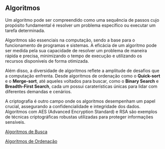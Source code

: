 ## Algoritmos

Um algoritmo pode ser compreendido como uma sequência de passos cujo propósito fundamental é resolver um problema específico ou executar um tarefa determinada.

Algoritmos são essenciais na computação, sendo a base para o funcionamento de programas e sistemas. A eficácia de um algoritmo pode ser medida pela sua capacidade de resolver um problema de maneira rápida e precisa, minimizando o tempo de execução e utilizando os recursos disponíveis de forma otimizada. 


Além disso, a diversidade de algoritmos reflete a amplitude de desafios que a computação enfrenta. Desde algoritmos de ordenação como o **Quick-sort** e o **Merge-sort**, até aqueles voltados para buscar, como o **Binary Search** e **Breadth-First Search**, cada um possui caraterísticas únicas para lidar com diferentes demandas e cenários.


A criptografia é outro campo onde os algoritmos desempenham um papel crucial, assegurando a confidencialidade e integridade dos dados. Algoritmos com AES (Advanced Encryption Standard) e RSA são exemplos de técnicas criptográficas robustas utilizadas para proteger informações sensíveis.

[Algoritmos de Busca](https://github.com/ParsivalT/Algoritmos/blob/main/search/binary_search/README.md)

[Algoritmos de Ordenação](https://github.com/ParsivalT/Algoritmos/blob/main/sorted/insertion_sorted/README.md)
